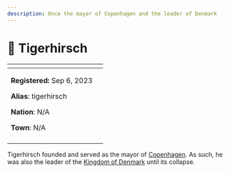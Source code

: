 ```yaml
---
description: Once the mayor of Copenhagen and the leader of Denmark
---
```


# 👤 Tigerhirsch

<table data-view="cards" data-full-width="false"><thead><tr><th></th><th data-hidden data-card-cover data-type="files"></th></tr></thead><tbody><tr><td><p><strong>Registered:</strong> Sep 6, 2023</p><p><strong>Alias</strong>: tigerhirsch</p><p><strong>Nation</strong>: N/A</p><p><strong>Town</strong>: N/A</p></td><td></td></tr><tr><td><img src="../../../.gitbook/assets/Tigerhirsch-skin.png" alt=""></td><td></td></tr></tbody></table>

Tigerhirsch founded and served as the mayor of [Copenhagen](../towns/archived-towns/copenhagen.md). As such, he was also the leader of the [Kingdom of Denmark](../nations/denmark.md) until its collapse.
